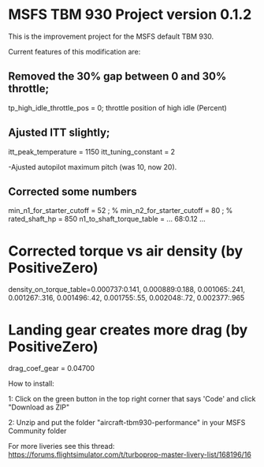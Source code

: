 # MSFS TBM 930 Project version 0.1.2
This is the improvement project for the MSFS default TBM 930.

Current features of this modification are:

## Removed the 30% gap between 0 and 30% throttle;

tp_high_idle_throttle_pos = 0; throttle position of high idle (Percent)

## Ajusted ITT slightly;

itt_peak_temperature = 1150
itt_tuning_constant = 2

-Ajusted autopilot maximum pitch (was 10, now 20).

## Corrected some numbers

min_n1_for_starter_cutoff = 52 ; %
min_n2_for_starter_cutoff = 80 ; %
rated_shaft_hp = 850
n1_to_shaft_torque_table = ... 68:0.12 ...

# Corrected torque vs air density (by PositiveZero)

density_on_torque_table=0.000737:0.141, 0.000889:0.188, 0.001065:.241, 0.001267:.316, 0.001496:.42, 0.001755:.55, 0.002048:.72, 0.002377:.965

# Landing gear creates more drag (by PositiveZero)

drag_coef_gear = 0.04700

How to install:

1: Click on the green button in the top right corner that says 'Code' and click "Download as ZIP"

2: Unzip and put the folder "aircraft-tbm930-performance" in your MSFS Community folder

For more liveries see this thread: https://forums.flightsimulator.com/t/turboprop-master-livery-list/168196/16
